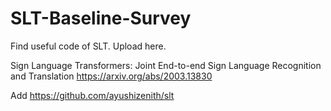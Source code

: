 # SLT-Baseline-Survey
Find useful code of SLT.
Upload here.

Sign Language Transformers: Joint End-to-end Sign Language Recognition and Translation
https://arxiv.org/abs/2003.13830

Add https://github.com/ayushizenith/slt

